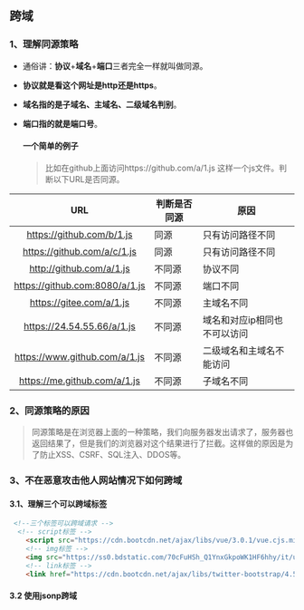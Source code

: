 ## 跨域

### 1、理解同源策略

- 通俗讲：**协议**+**域名**+**端口**三者完全一样就叫做同源。

- **协议就是看这个网址是http还是https**。

- **域名指的是子域名、主域名、二级域名判别**。

- **端口指的就是端口号**。

  #### 一个简单的例子

  > 比如在github上面访问https://github.com/a/1.js 这样一个js文件。判断以下URL是否同源。

|              URL               | 判断是否同源 | 原因                         |
| :----------------------------: | ------------ | ---------------------------- |
|   https://github.com/b/1.js    | 同源         | 只有访问路径不同             |
|  https://github.com/a/c/1.js   | 同源         | 只有访问路径不同             |
|    http://github.com/a/1.js    | 不同源       | 协议不同                     |
| https://github.com:8080/a/1.js | 不同源       | 端口不同                     |
|    https://gitee.com/a/1.js    | 不同源       | 主域名不同                   |
|   https://24.54.55.66/a/1.js   | 不同源       | 域名和对应ip相同也不可以访问 |
| https://www.github.com/a/1.js  | 不同源       | 二级域名和主域名不能访问     |
|  https://me.github.com/a/1.js  | 不同源       | 子域名不同                   |

### 2、同源策略的原因

> 同源策略是在浏览器上面的一种策略，我们向服务器发出请求了，服务器也返回结果了，但是我们的浏览器对这个结果进行了拦截。这样做的原因是为了防止XSS、CSRF、SQL注入、DDOS等。

### 3、不在恶意攻击他人网站情况下如何跨域

#### 3.1、理解三个可以跨域标签

```html
 <!--三个标签可以跨域请求 -->
  <!-- script标签 -->
    <script src="https://cdn.bootcdn.net/ajax/libs/vue/3.0.1/vue.cjs.min.js"></script>
    <!-- img标签 -->
    <img src="https://ss0.bdstatic.com/70cFuHSh_Q1YnxGkpoWK1HF6hhy/it/u=341802306,419856862&fm=26&gp=0.jpg">
    <!-- link标签 -->
    <link href="https://cdn.bootcdn.net/ajax/libs/twitter-bootstrap/4.5.3/css/bootstrap-grid.min.css" rel="stylesheet">

```

#### 3.2 使用jsonp跨域